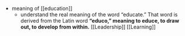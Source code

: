 - meaning of [[education]] 
    - understand the real meaning of the word “educate.” That word is derived from the Latin word **“educo,” meaning to educe, to draw out, to develop from within.** [[Leadership]] [[Learning]]
